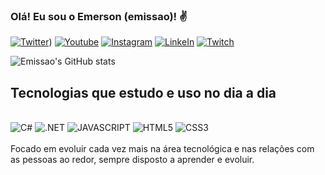 ### Olá! Eu sou o Emerson (emissao)! ✌️

[![Twitter](https://img.shields.io/badge/Twitter-1DA1F2?style=for-the-badge&logo=twitter&logoColor=white)](https://twitter.com/emissao_))
[![Youtube](https://img.shields.io/badge/YouTube-FF0000?style=for-the-badge&logo=youtube&logoColor=white)](https://www.youtube.com/channel/UCvbh0PttoHSeyRDj7RswQDg)
[![Instagram](https://img.shields.io/badge/Instagram-E4405F?style=for-the-badge&logo=instagram&logoColor=white)](https://www.instagram.com/emissao_/)
[![LinkeIn](https://img.shields.io/badge/LinkedIn-0077B5?style=for-the-badge&logo=linkedin&logoColor=white)](https://www.linkedin.com/in/emerson-alves-1a427b67/)
[![Twitch](https://img.shields.io/badge/Twitch-9146FF?style=for-the-badge&logo=twitch&logoColor=white)](https://www.twitch.tv/emissao)

![Emissao's GitHub stats](https://github-readme-stats.vercel.app/api?username=emissao&show_icons=true&theme=dracula)

## Tecnologias que estudo e uso no dia a dia

<div style="display: inline_block"><br>
<img alt="C#" src="https://img.shields.io/badge/C%23-239120?style=for-the-badge&logo=c-sharp&logoColor=white"/>
<img alt=".NET" src="https://img.shields.io/badge/.NET-5C2D91?style=for-the-badge&logo=.net&logoColor=white"/>
<img alt="JAVASCRIPT" src="https://img.shields.io/badge/JavaScript-F7DF1E?style=for-the-badge&logo=javascript&logoColor=black"/>
<img alt="HTML5" src="https://img.shields.io/badge/HTML5-E34F26?style=for-the-badge&logo=html5&logoColor=white"/>
<img alt="CSS3" src="https://img.shields.io/badge/CSS3-1572B6?style=for-the-badge&logo=css3&logoColor=white"/>
</div><BR>
Focado em evoluir cada vez mais na área tecnológica e nas relações com as pessoas ao redor, sempre disposto a aprender e evoluir.<br>
